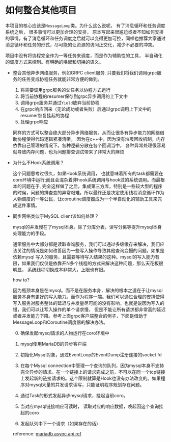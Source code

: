 # 如何整合其他项目



本项目的核心应该是`MessageLoop`类。为什么这么说呢， 有了消息循环和任务调度系统之后， 很多事情可以更加合理的安排， 原本写起来很尴尬或者不知如何安排的事情，有了消息循环和任务调度之后就可以变得更加可控，同样也推荐大家通过消息循环和任务的形式，尽可能的让资源的访问正交化，减少不必要的冲突。

项目中没有将协程完全作为一等任务来调度，而是作为辅助性的工具， 半自动化的调度方式来控制。有明确的唤起和切换的语义。 



- 整合其他异步网络服务，例如GRPC client服务. 只要我们将我们调用grpc服务的任务变成协程任务就能非常方便的做到。

  1. 将需要调用grpc服务的父任务以协程方式运行
  2. 将当前协程的resumer保存到grpc异步调用的上下文中
  3. 调用grpc服务并通过`Yield`放弃当前协程
  4. 在grpc响应回来（无论成功或者失败）后通过grpc调用上下文中的resumer恢复挂起的协程
  5. 处理grpc响应

  

  同样的方式可以整合绝大部分异步网络服务。从而让很多有异步能力的网络借助协程使得代码逻辑紧凑清晰， 因为在c++中，因为没有垃圾回收机制，内存依靠自己管理的情况下。各种逻辑分散在各个回调当中， 各种异常处理很容易就导致内存问题，也为问题排查调试带来了非常大的麻烦

- 为什么不Hook系统调用？

  这个问题思考过很久，如果Hook系统调用， 也就意味着所有的task都需要在coro环境中运行;而且会混杂着非hook系统调用与hook过的系统调用。而最根本的问题在于, 完全这样做了之后，集成第三方库，特别是一些较大型的程序的时候，问题的排查变的异常艰难。所以最终还是决定使用线程消息循环作为人物调度的一等公民，让coroutine调度器成为一个半自动化的辅助工具来完成这件事情。

  

- 同步网络类似于MySQL client该如何处理？

  mysql的并发慢在了mysql本身。除了分库分表，读写分离等提升mysql本身处理能力的手段。

  通常服务中大部分都是读取查询服务，我们可以通过多级缓存来解决，我们应该关注的情况是如何改善因为一些写入操作导致其他查询变慢的问题。如果是依赖mysql 写入的服务，且需要等待写入结果的这种。mysql的写入能力有限，如果我们仅仅是依靠开N多个线程的方式来解决这种问题，那么天花板很明显， 系统线程切换成本非常大，上限也有限。

  how to?

  因为瓶颈本身是在mysql。而不是在服务本身，解决的根本之道在于让mysql服务本身有更好的写入能力。而作为程序一端。我们可以通过合理的安排使得写入服务对服务整体的延迟与并发量尽可能的没有影响，也就是说因为写入的慢，我们可以让写入操作的单个请求慢， 但是不能让所有请求都非常高的延迟或者并发能力下降。参考上面grpc客户端整合的例子，下面是借助于MessageLoop和Coroutine调度器的解决办法。

  0. 确保发起mysql请求的人物运行在coro环境中

  1. mysql使用MariaDB的异步客户端
  2. 初始化Mysql对象，通过EventLoop的EventDump注册连接的socket fd
  3. 在每个Mysql connection中管理一个查询的队列，因为mysql本身不支持完全异步的请求。在一个链接上的请求完成之前，不可以在同一个tcp链接上发起新的链接请求的。这个限制就算是Hook也没有办法改变的。如果程序对mysql大量的并发请求读写，只能证明程序规划存在问题。
  4. 通过Task的形式发起异步mysql请求，挂起当前coro。
  5. 当对应mysql链接响应可读时， 读取对应的响应数据，唤起因这个查询挂起的coro
  6. 发起队列中下一个请求（如果存在的话）

  reference: [mariadb async api ref](https://mariadb.com/kb/en/library/using-the-non-blocking-library/)





